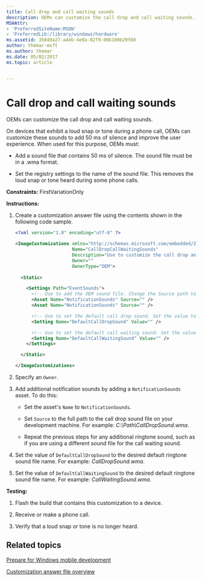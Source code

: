```yaml
---
title: Call drop and call waiting sounds
description: OEMs can customize the call drop and call waiting sounds.
MSHAttr:
- 'PreferredSiteName:MSDN'
- 'PreferredLib:/library/windows/hardware'
ms.assetid: 35849a27-a4eb-4e0a-82f9-00b100b29f60
author: themar-msft
ms.author: themar
ms.date: 05/02/2017
ms.topic: article


---
```


# Call drop and call waiting sounds


OEMs can customize the call drop and call waiting sounds.

On devices that exhibit a loud snap or tone during a phone call, OEMs can customize these sounds to add 50 ms of silence and improve the user experience. When used for this purpose, OEMs must:

-   Add a sound file that contains 50 ms of silence. The sound file must be in a .wma format.

-   Set the registry settings to the name of the sound file. This removes the loud snap or tone heard during some phone calls.

<a href="" id="constraints---firstvariationonly"></a>**Constraints:** FirstVariationOnly  

<a href="" id="instructions-"></a>**Instructions:**  
1.  Create a customization answer file using the contents shown in the following code sample.

    ```XML
    <?xml version="1.0" encoding="utf-8" ?>

    <ImageCustomizations xmlns="http://schemas.microsoft.com/embedded/2004/10/ImageUpdate"  
                         Name="CallDropCallWaitingSounds"  
                         Description="Use to customize the call drop and call waiting sounds."  
                         Owner=""  
                         OwnerType="OEM"> 
      
      <Static>  

        <Settings Path="EventSounds">  
          <!-- Use to add the OEM sound file. Change the Source path to poitn to the location and file name of the .wma sound file. -->
          <Asset Name="NotificationSounds" Source="" />
          <Asset Name="NotificationSounds" Source="" />

          <!-- Use to set the default call drop sound. Set the value to the file name of the sound file. -->
          <Setting Name="DefaultCallDropSound" Value="" /> 

          <!-- Use to set the default call waiting sound. Set the value to the file name of the sound file. -->
          <Setting Name="DefaultCallWaitingSound" Value="" /> 
        </Settings>  

      </Static>

    </ImageCustomizations>
    ```

2.  Specify an `Owner`.

3.  Add additional notification sounds by adding a `NotificationSounds` asset. To do this:

    -   Set the asset's `Name` to `NotificationSounds`.

    -   Set `Source` to the full path to the call drop sound file on your development machine. For example: *C:\\Path\\CallDropSound.wma*.

    -   Repeat the previous steps for any additional ringtone sound, such as if you are using a different sound file for the call waiting sound.

4.  Set the value of `DefaultCallDropSound` to the desired default ringtone sound file name. For example: *CallDropSound.wma*.

5.  Set the value of `DefaultCallWaitingSound` to the desired default ringtone sound file name. For example: *CallWaitingSound.wma*.

<a href="" id="testing-"></a>**Testing:**  
1.  Flash the build that contains this customization to a device.

2.  Receive or make a phone call.

3.  Verify that a loud snap or tone is no longer heard.

## Related topics

[Prepare for Windows mobile development](https://docs.microsoft.com/en-us/windows-hardware/manufacture/mobile/preparing-for-windows-mobile-development)

[Customization answer file overview](https://docs.microsoft.com/en-us/windows-hardware/customize/mobile/mcsf/customization-answer-file)

